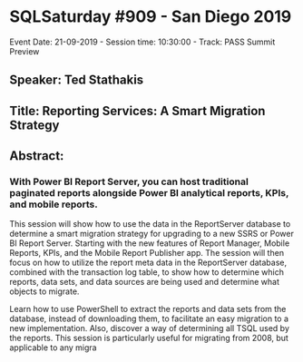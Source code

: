 # SQLSaturday #909 - San Diego 2019
Event Date: 21-09-2019 - Session time: 10:30:00 - Track: PASS Summit Preview
## Speaker: Ted Stathakis
## Title: Reporting Services: A Smart Migration Strategy
## Abstract:
### With Power BI Report Server, you can host traditional paginated reports alongside Power BI analytical reports, KPIs, and mobile reports. 
This session will show how to use the data in the ReportServer database to determine a smart migration strategy for upgrading to a new SSRS or Power BI Report Server. Starting with the new features of Report Manager, Mobile Reports, KPIs, and the Mobile Report Publisher app. The session will then focus on how to utilize the report meta data in the ReportServer database, combined with the transaction log table, to show how to determine which reports, data sets, and data sources are being used and determine what objects to migrate. 

Learn how to use PowerShell to extract the reports and data sets from the database, instead of downloading them, to facilitate an easy migration to a new implementation. Also, discover a way of determining all TSQL used by the reports. This session is particularly useful for migrating from 2008, but applicable to any migra
